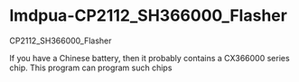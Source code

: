 # lmdpua-CP2112_SH366000_Flasher
CP2112_SH366000_Flasher

If you have a Chinese battery, then it probably contains a CX366000 series chip. This program can program such chips
